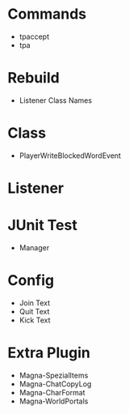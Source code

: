 # Commands

* tpaccept
* tpa

# Rebuild

* Listener Class Names

# Class

* PlayerWriteBlockedWordEvent

# Listener

# JUnit Test

* Manager

# Config

* Join Text
* Quit Text
* Kick Text

# Extra Plugin

* Magna-SpezialItems
* Magna-ChatCopyLog
* Magna-CharFormat
* Magna-WorldPortals